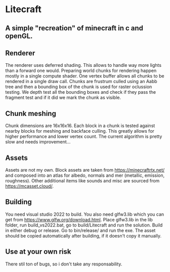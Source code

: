 # Litecraft

## A simple "recreation" of minecraft in c and openGL.

## Renderer
The renderer uses deferred shading. This allows to handle way more lights than a forward one would.
Preparing world chunks for rendering happen mostly in a single compute shader. One vertex buffer allows all chunks to be rendered in a single draw call.
Chunks are frustrum culled using an Aabb tree and then a bounding box of the chunk is used for raster oclussion testing.
We depth test all the bounding boxes and check if they pass the fragment test and if it did we mark the chunk as visible.

## Chunk meshing
Chunk dimensions are 16x16x16. Each block in a chunk is tested against nearby blocks for meshing and backface culling. This greatly allows for higher performance
and lower vertex count. The current algorithm is pretty slow and needs improvement...

## Assets
Assets are not my own. Block assets are taken from https://minecraftrtx.net/ and composed into an atlas for albedo, normals and mer (metallic, emission, roughness).
Other additional items like sounds and misc are sourced from https://mcasset.cloud/.

## Building
You need visual studio 2022 to build. You also need glfw3.lib which you can get from https://www.glfw.org/download.html. Place glfw3.lib in the lib folder,
run build_vs2022.bat, go to build/Litecraft and run the solution. Build in either debug or release. Go to bin/release/ and run the exe. The asset should be
copied automatically after building, if it doesn't copy it manually.

## Use at your own risk
There stil ton of bugs, so i don't take any responsability.
